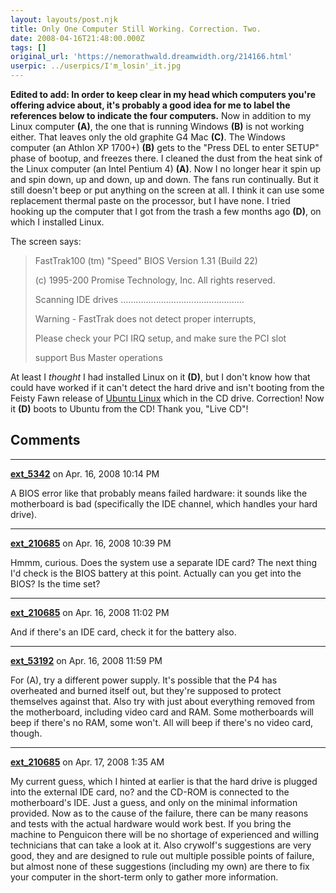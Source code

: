 ```yaml
---
layout: layouts/post.njk
title: Only One Computer Still Working. Correction. Two.
date: 2008-04-16T21:48:00.000Z
tags: []
original_url: 'https://nemorathwald.dreamwidth.org/214166.html'
userpic: ../userpics/I'm_losin'_it.jpg
---
```

**Edited to add: In order to keep clear in my head which computers you're offering advice about, it's probably a good idea for me to label the references below to indicate the four computers.** Now in addition to my Linux computer **(A)**, the one that is running Windows **(B)** is not working either. That leaves only the old graphite G4 Mac **(C)**. The Windows computer (an Athlon XP 1700+) **(B)** gets to the "Press DEL to enter SETUP" phase of bootup, and freezes there. I cleaned the dust from the heat sink of the Linux computer (an Intel Pentium 4) **(A)**. Now I no longer hear it spin up and spin down, up and down, up and down. The fans run continually. But it still doesn't beep or put anything on the screen at all. I think it can use some replacement thermal paste on the processor, but I have none. I tried hooking up the computer that I got from the trash a few months ago **(D)**, on which I installed Linux.

The screen says:

> FastTrak100 (tm) "Speed" BIOS Version 1.31 (Build 22)
> 
> (c) 1995-200 Promise Technology, Inc. All rights reserved.
> 
> Scanning IDE drives .................................................
> 
> Warning - FastTrak does not detect proper interrupts,
> 
> Please check your PCI IRQ setup, and make sure the PCI slot 
> 
> support Bus Master operations

At least I _thought_ I had installed Linux on it **(D)**, but I don't know how that could have worked if it can't detect the hard drive and isn't booting from the Feisty Fawn release of [Ubuntu Linux](http://ubuntulinux.com/) which in the CD drive. Correction! Now it **(D)** boots to Ubuntu from the CD! Thank you, "Live CD"!

## Comments

---

**[ext_5342](https://www.dreamwidth.org/users/ext_5342)** on Apr. 16, 2008 10:14 PM

A BIOS error like that probably means failed hardware: it sounds like the motherboard is bad (specifically the IDE channel, which handles your hard drive).

---

**[ext_210685](https://www.dreamwidth.org/users/ext_210685)** on Apr. 16, 2008 10:39 PM

Hmmm, curious. Does the system use a separate IDE card? The next thing I'd check is the BIOS battery at this point. Actually can you get into the BIOS? Is the time set?

---

**[ext_210685](https://www.dreamwidth.org/users/ext_210685)** on Apr. 16, 2008 11:02 PM

And if there's an IDE card, check it for the battery also.

---

**[ext_53192](https://www.dreamwidth.org/users/ext_53192)** on Apr. 16, 2008 11:59 PM

For (A), try a different power supply. It's possible that the P4 has overheated and burned itself out, but they're supposed to protect themselves against that. Also try with just about everything removed from the motherboard, including video card and RAM. Some motherboards will beep if there's no RAM, some won't. All will beep if there's no video card, though.

---

**[ext_210685](https://www.dreamwidth.org/users/ext_210685)** on Apr. 17, 2008 1:35 AM

My current guess, which I hinted at earlier is that the hard drive is plugged into the external IDE card, no? and the CD-ROM is connected to the motherboard's IDE. Just a guess, and only on the minimal information provided. Now as to the cause of the failure, there can be many reasons and tests with the actual hardware would work best. If you bring the machine to Penguicon there will be no shortage of experienced and willing technicians that can take a look at it. Also crywolf's suggestions are very good, they and are designed to rule out multiple possible points of failure, but almost none of these suggestions (including my own) are there to fix your computer in the short-term only to gather more information.
